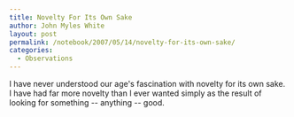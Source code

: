 ```yaml
---
title: Novelty For Its Own Sake
author: John Myles White
layout: post
permalink: /notebook/2007/05/14/novelty-for-its-own-sake/
categories:
  - Observations
---
```


I have never understood our age's fascination with novelty for its own sake. I have had far more novelty than I ever wanted simply as the result of looking for something -- anything -- good.
